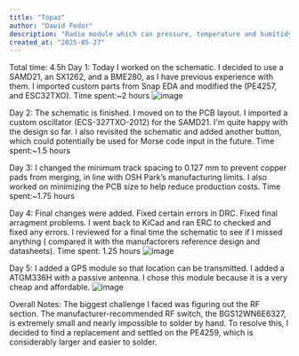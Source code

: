 ```yaml
---
title: "Topaz"
author: "Dawid Fedor"
description: "Radio module which can pressure, temperature and humitidy, and location"
created_at: "2025-05-27"
---
```

Total time: 4.5h
Day 1:
Today I worked on the schematic. I decided to use a SAMD21, an SX1262, and a BME280, as I have previous experience with them. I imported custom parts from Snap EDA and modified the (PE4257, and ESC32TXO).
Time spent:~2 hours
![image](https://github.com/user-attachments/assets/426dea85-c6ab-4282-aeb5-567c2c0c2165)


Day 2:
The schematic is finished. I moved on to the PCB layout. I imported a custom oscillator (ECS-327TXO-2012) for the SAMD21. I'm quite happy with the design so far.
I also revisited the schematic and added another button, which could potentially be used for Morse code input in the future.
Time spent:~1.5 hours

Day 3:
I changed the minimum track spacing to 0.127 mm to prevent copper pads from merging, in line with OSH Park’s manufacturing limits.
I also worked on minimizing the PCB size to help reduce production costs.
Time spent:~1.75 hours

Day 4:
Final changes were added. Fixed certain errors in DRC. Fixed final arragment problems. I went back to KiCad and ran ERC to checked and fixed any errors.
I reviewed for a final time the schematic to see if I missed anything ( compared it with the manufactorers reference design and datasheets). 
Time spent: 1.25 hours
![image](https://github.com/user-attachments/assets/9d6ee133-5bca-4c68-a8b3-d9f310b69f3c)

Day 5:
I added a GPS module so that location can be transmitted. I added a ATGM336H with a passive antenna. I chose this module because it is a very cheap and affordable.
![image](https://github.com/user-attachments/assets/5953250e-d070-40ac-8189-2106e2e3f7e4)



Overall Notes:
The biggest challenge I faced was figuring out the RF section. The manufacturer-recommended RF switch, the BGS12WN6E6327, is extremely small and nearly impossible to solder by hand.
To resolve this, I decided to find a replacement and settled on the PE4259, which is considerably larger and easier to solder.
